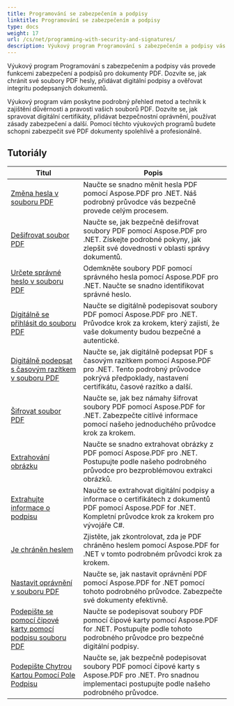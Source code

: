 ```yaml
---
title: Programování se zabezpečením a podpisy
linktitle: Programování se zabezpečením a podpisy
type: docs
weight: 17
url: /cs/net/programming-with-security-and-signatures/
description: Výukový program Programování s zabezpečením a podpisy vás naučí, jak zabezpečit a podepsat vaše dokumenty PDF a zajistit důvěrnost a autentičnost.
---
```

Výukový program Programování s zabezpečením a podpisy vás provede funkcemi zabezpečení a podpisů pro dokumenty PDF. Dozvíte se, jak chránit své soubory PDF hesly, přidávat digitální podpisy a ověřovat integritu podepsaných dokumentů.

Výukový program vám poskytne podrobný přehled metod a technik k zajištění důvěrnosti a pravosti vašich souborů PDF. Dozvíte se, jak spravovat digitální certifikáty, přidávat bezpečnostní oprávnění, používat zásady zabezpečení a další. Pomocí těchto výukových programů budete schopni zabezpečit své PDF dokumenty spolehlivě a profesionálně.

## Tutoriály
| Titul | Popis |
| --- | --- | 
| [Změna hesla v souboru PDF](./change-password/) | Naučte se snadno měnit hesla PDF pomocí Aspose.PDF pro .NET. Náš podrobný průvodce vás bezpečně provede celým procesem. |  
| [Dešifrovat soubor PDF](./decrypt/) | Naučte se, jak bezpečně dešifrovat soubory PDF pomocí Aspose.PDF pro .NET. Získejte podrobné pokyny, jak zlepšit své dovednosti v oblasti správy dokumentů. |  
| [Určete správné heslo v souboru PDF](./determine-correct-password/) | Odemkněte soubory PDF pomocí správného hesla pomocí Aspose.PDF pro .NET. Naučte se snadno identifikovat správné heslo. |  
| [Digitálně se přihlásit do souboru PDF](./digitally-sign/) | Naučte se digitálně podepisovat soubory PDF pomocí Aspose.PDF pro .NET. Průvodce krok za krokem, který zajistí, že vaše dokumenty budou bezpečné a autentické. |  
| [Digitálně podepsat s časovým razítkem v souboru PDF](./digitally-sign-with-time-stamp/) | Naučte se, jak digitálně podepsat PDF s časovým razítkem pomocí Aspose.PDF pro .NET. Tento podrobný průvodce pokrývá předpoklady, nastavení certifikátu, časové razítko a další. |  
| [Šifrovat soubor PDF](./encrypt/) | Naučte se, jak bez námahy šifrovat soubory PDF pomocí Aspose.PDF for .NET. Zabezpečte citlivé informace pomocí našeho jednoduchého průvodce krok za krokem. |  
| [Extrahování obrázku](./extracting-image/) | Naučte se snadno extrahovat obrázky z PDF pomocí Aspose.PDF pro .NET. Postupujte podle našeho podrobného průvodce pro bezproblémovou extrakci obrázků. |  
| [Extrahujte informace o podpisu](./extract-signature-info/) | Naučte se extrahovat digitální podpisy a informace o certifikátech z dokumentů PDF pomocí Aspose.PDF for .NET. Kompletní průvodce krok za krokem pro vývojáře C#. |  
| [Je chráněn heslem](./is-password-protected/) | Zjistěte, jak zkontrolovat, zda je PDF chráněno heslem pomocí Aspose.PDF for .NET v tomto podrobném průvodci krok za krokem. |  
| [Nastavit oprávnění v souboru PDF](./set-privileges/) | Naučte se, jak nastavit oprávnění PDF pomocí Aspose.PDF for .NET pomocí tohoto podrobného průvodce. Zabezpečte své dokumenty efektivně. |  
| [Podepište se pomocí čipové karty pomocí podpisu souboru PDF](./sign-with-smart-card-using-pdf-file-signature/) | Naučte se podepisovat soubory PDF pomocí čipové karty pomocí Aspose.PDF for .NET. Postupujte podle tohoto podrobného průvodce pro bezpečné digitální podpisy. |  
| [Podepište Chytrou Kartou Pomocí Pole Podpisu](./sign-with-smart-card-using-signature-field/) | Naučte se, jak bezpečně podepisovat soubory PDF pomocí čipové karty s Aspose.PDF pro .NET. Pro snadnou implementaci postupujte podle našeho podrobného průvodce. |  